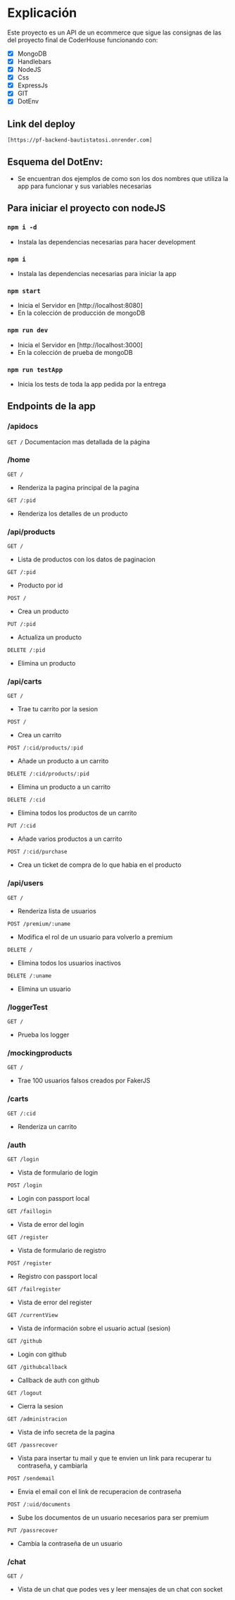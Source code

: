 # Explicación
Este proyecto es un API de un ecommerce que sigue las consignas de las del proyecto final de CoderHouse funcionando con:
- [x] MongoDB
- [x] Handlebars
- [x] NodeJS
- [x] Css
- [x] ExpressJs
- [x] GIT
- [x] DotEnv

## Link del deploy
```
[https://pf-backend-bautistatosi.onrender.com]
```

## Esquema del DotEnv:
- Se encuentran dos ejemplos de como son los dos nombres que utiliza la app para funcionar y sus variables necesarias

## Para iniciar el proyecto con nodeJS

### `npm i -d`
- Instala las dependencias necesarias para hacer development

### `npm i`
- Instala las dependencias necesarias para iniciar la app

### `npm start`
- Inicia el Servidor en [http://localhost:8080]
- En la colección de producción de mongoDB

### `npm run dev`
- Inicia el Servidor en [http://localhost:3000]
- En la colección de prueba de mongoDB

### `npm run testApp`
- Inicia los tests de toda la app pedida por la entrega

## Endpoints de la app

### /apidocs

`GET /` 
Documentacion mas detallada de la página

### /home

`GET /` 

- Renderiza la pagina principal de la pagina

`GET /:pid`

- Renderiza los detalles de un producto

### /api/products

`GET /` 

- Lista de productos con los datos de paginacion

`GET /:pid`

- Producto por id

`POST /`

- Crea un producto

`PUT /:pid`

- Actualiza un producto

`DELETE /:pid`

- Elimina un producto


### /api/carts

`GET /` 

- Trae tu carrito por la sesion

`POST /`

- Crea un carrito

`POST /:cid/products/:pid`

- Añade un producto a un carrito

`DELETE /:cid/products/:pid`

- Elimina un producto a un carrito

`DELETE /:cid`

- Elimina todos los productos de un carrito

`PUT /:cid`

- Añade varios productos a un carrito

`POST /:cid/purchase`

- Crea un ticket de compra de lo que habia en el producto


### /api/users

`GET /`

- Renderiza lista de usuarios

`POST /premium/:uname`

- Modifica el rol de un usuario para volverlo a premium

`DELETE /`

- Elimina todos los usuarios inactivos

`DELETE /:uname`

- Elimina un usuario

### /loggerTest

`GET /`

- Prueba los logger

### /mockingproducts

`GET /` 

- Trae 100 usuarios falsos creados por FakerJS

### /carts

`GET /:cid`

- Renderiza un carrito

### /auth

`GET /login` 

- Vista de formulario de login

`POST /login`

- Login con passport local

`GET /faillogin`

- Vista de error del login

`GET /register`

- Vista de formulario de registro

`POST /register`

- Registro con passport local

`GET /failregister`

- Vista de error del register

`GET /currentView`

- Vista de información sobre el usuario actual (sesion)

`GET /github`

- Login con github

`GET /githubcallback`

- Callback de auth con github

`GET /logout`

- Cierra la sesion

`GET /administracion`

- Vista de info secreta de la pagina

`GET /passrecover`

- Vista para insertar tu mail y que te envien un link para recuperar tu contraseña, y cambiarla

`POST /sendemail`

- Envia el email con el link de recuperacion de contraseña

`POST /:uid/documents`

- Sube los documentos de un usuario necesarios para ser premium

`PUT /passrecover`

- Cambia la contraseña de un usuario

### /chat

`GET /`

- Vista de un chat que podes ves y leer mensajes de un chat con socket